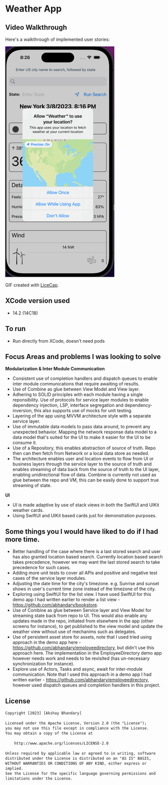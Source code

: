 # Weather App

## Video Walkthrough

Here's a walkthrough of implemented user stories:

<img src='https://github.com/abhandary/jpm/blob/main/demo.gif' title='Video Walkthrough' width='' alt='Video Walkthrough' />

GIF created with [LiceCap](http://www.cockos.com/licecap/).

## XCode version used

* 14.2 (14C18)

## To run

* Run directly from XCode, doesn't need pods

## Focus Areas and problems I was looking to solve

**Modularization & Inter Module Communication**
* Consistent use of completion handlers and dispatch queues to enable inter module communications that require awaiting of results. 
* Use of Combine as glue between View Model and View layer.
* Adhering to SOLID principles with each module having a single reponsibility. Use of protocols for service layer modules to enable dependency injection, LSP, interface segregation and dependency-inversion, this also supports use of mocks for unit testing.
* Layering of the app using MVVM architecture style with a separate service layer.
* Use of immutable data models to pass data around, to prevent any unexpected behavior. Mapping the network response data model to a data model that's suited for the UI to make it easier for the UI to be consume it.
* Use of a Repository, this enables abstraction of source of truth. Repo then can then fetch from Network or a local data store as needed.
* The architecture enables user and location events to flow from UI or business layers through the service layer to the source of truth and enables streaming of data back from the source of truth to the UI layer, enabling unidirectional flow of data. Combine is currently not used as glue between the repo and VM, this can be easily done to support true streaming of state. 

**UI**
* UI is made adaptive by use of stack views in both the SwiftUI and UIKit weather cards.
* Using SwiftUI and UIKit based cards just for demonstration purposes.

## Some things you I would have liked to do if I had more time. 
* Better handling of the case where there is a last stored search and user has also granted location based search. Currently location based search takes precedence, however we may want the last stored search to take precedence for such cases.
* Adding more unit tests to cover all APIs and positive and negative test cases of the service layer modules. 
* Adjusting the date time for the city's timezone. e.g. Sunrise and sunset shows in user's current time zone instead of the
timezone of the city.
* Exploring using SwiftUI for the list view. I have used SwiftUI for this demo app I had written earlier to render a list view - https://github.com/abhandary/bookstore. 
* Use of Combine as glue between Service layer and View Model for streaming state back from repo to UI. This would also enable any updates made in the repo, initiated from elsewhere in the app (other screens for instance), to get published to the view model and update the weather view without use of mechanims such as delegates.
* Use of persistent asset store for assets, note that I used tried using approach in the demo app here - https://github.com/abhandary/employeedirectory, but didn't use this approach here. The implementation in the EmployeeDirectory demo app however needs work and needs to be revisited (has un-necessary synchronization for instance). 
* Explore use of Actors, Tasks and async, await for inter-module communication. Note that I used this approach in a demo app I had written earlier - https://github.com/abhandary/employeedirectory, however used dispatch queues and completion handlers in this project. 
 

## License

    Copyright [2023] [Akshay Bhandary]

    Licensed under the Apache License, Version 2.0 (the "License");
    you may not use this file except in compliance with the License.
    You may obtain a copy of the License at

        http://www.apache.org/licenses/LICENSE-2.0

    Unless required by applicable law or agreed to in writing, software
    distributed under the License is distributed on an "AS IS" BASIS,
    WITHOUT WARRANTIES OR CONDITIONS OF ANY KIND, either express or implied.
    See the License for the specific language governing permissions and
    limitations under the License.
